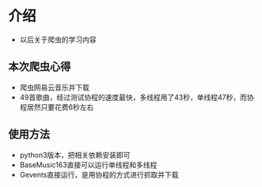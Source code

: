 # 介绍
- 以后关于爬虫的学习内容

## 本次爬虫心得
- 爬虫网易云音乐并下载
- 49首歌曲，经过测试协程的速度最快，多线程用了43秒，单线程47秒，而协程居然只要花费6秒左右

## 使用方法
- python3版本，把相关依赖安装即可
- BaseMusic163直接可以运行单线程和多线程
- Gevents直接运行，是用协程的方式进行抓取并下载

